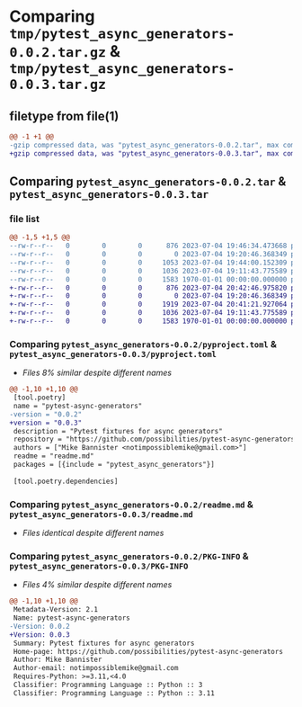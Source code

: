 # Comparing `tmp/pytest_async_generators-0.0.2.tar.gz` & `tmp/pytest_async_generators-0.0.3.tar.gz`

## filetype from file(1)

```diff
@@ -1 +1 @@
-gzip compressed data, was "pytest_async_generators-0.0.2.tar", max compression
+gzip compressed data, was "pytest_async_generators-0.0.3.tar", max compression
```

## Comparing `pytest_async_generators-0.0.2.tar` & `pytest_async_generators-0.0.3.tar`

### file list

```diff
@@ -1,5 +1,5 @@
--rw-r--r--   0        0        0      876 2023-07-04 19:46:34.473668 pytest_async_generators-0.0.2/pyproject.toml
--rw-r--r--   0        0        0        0 2023-07-04 19:20:46.368349 pytest_async_generators-0.0.2/pytest_async_generators/__init__.py
--rw-r--r--   0        0        0     1053 2023-07-04 19:44:00.152309 pytest_async_generators-0.0.2/pytest_async_generators/subscribe_to_messages.py
--rw-r--r--   0        0        0     1036 2023-07-04 19:11:43.775589 pytest_async_generators-0.0.2/readme.md
--rw-r--r--   0        0        0     1583 1970-01-01 00:00:00.000000 pytest_async_generators-0.0.2/PKG-INFO
+-rw-r--r--   0        0        0      876 2023-07-04 20:42:46.975820 pytest_async_generators-0.0.3/pyproject.toml
+-rw-r--r--   0        0        0        0 2023-07-04 19:20:46.368349 pytest_async_generators-0.0.3/pytest_async_generators/__init__.py
+-rw-r--r--   0        0        0     1919 2023-07-04 20:41:21.927064 pytest_async_generators-0.0.3/pytest_async_generators/subscribe_to_messages.py
+-rw-r--r--   0        0        0     1036 2023-07-04 19:11:43.775589 pytest_async_generators-0.0.3/readme.md
+-rw-r--r--   0        0        0     1583 1970-01-01 00:00:00.000000 pytest_async_generators-0.0.3/PKG-INFO
```

### Comparing `pytest_async_generators-0.0.2/pyproject.toml` & `pytest_async_generators-0.0.3/pyproject.toml`

 * *Files 8% similar despite different names*

```diff
@@ -1,10 +1,10 @@
 [tool.poetry]
 name = "pytest-async-generators"
-version = "0.0.2"
+version = "0.0.3"
 description = "Pytest fixtures for async generators"
 repository = "https://github.com/possibilities/pytest-async-generators"
 authors = ["Mike Bannister <notimpossiblemike@gmail.com>"]
 readme = "readme.md"
 packages = [{include = "pytest_async_generators"}]
 
 [tool.poetry.dependencies]
```

### Comparing `pytest_async_generators-0.0.2/readme.md` & `pytest_async_generators-0.0.3/readme.md`

 * *Files identical despite different names*

### Comparing `pytest_async_generators-0.0.2/PKG-INFO` & `pytest_async_generators-0.0.3/PKG-INFO`

 * *Files 4% similar despite different names*

```diff
@@ -1,10 +1,10 @@
 Metadata-Version: 2.1
 Name: pytest-async-generators
-Version: 0.0.2
+Version: 0.0.3
 Summary: Pytest fixtures for async generators
 Home-page: https://github.com/possibilities/pytest-async-generators
 Author: Mike Bannister
 Author-email: notimpossiblemike@gmail.com
 Requires-Python: >=3.11,<4.0
 Classifier: Programming Language :: Python :: 3
 Classifier: Programming Language :: Python :: 3.11
```

